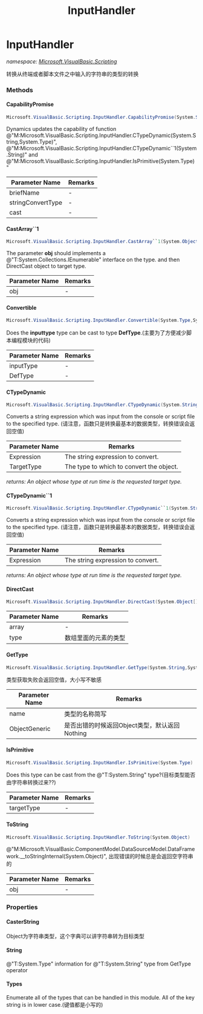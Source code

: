﻿---
title: InputHandler
---

# InputHandler
_namespace: [Microsoft.VisualBasic.Scripting](N-Microsoft.VisualBasic.Scripting.html)_

转换从终端或者脚本文件之中输入的字符串的类型的转换



### Methods

#### CapabilityPromise
```csharp
Microsoft.VisualBasic.Scripting.InputHandler.CapabilityPromise(System.String,System.Type,System.Func{System.String,System.Object})
```
Dynamics updates the capability of function @"M:Microsoft.VisualBasic.Scripting.InputHandler.CTypeDynamic(System.String,System.Type)", 
 @"M:Microsoft.VisualBasic.Scripting.InputHandler.CTypeDynamic``1(System.String)" and 
 @"M:Microsoft.VisualBasic.Scripting.InputHandler.IsPrimitive(System.Type)"

|Parameter Name|Remarks|
|--------------|-------|
|briefName|-|
|stringConvertType|-|
|cast|-|


#### CastArray``1
```csharp
Microsoft.VisualBasic.Scripting.InputHandler.CastArray``1(System.Object)
```
The parameter **obj** should implements a @"T:System.Collections.IEnumerable" interface on the type. and then DirectCast object to target type.

|Parameter Name|Remarks|
|--------------|-------|
|obj|-|


#### Convertible
```csharp
Microsoft.VisualBasic.Scripting.InputHandler.Convertible(System.Type,System.Type)
```
Does the **inputtype** type can be cast to type **DefType**.(主要为了方便减少脚本编程模块的代码)

|Parameter Name|Remarks|
|--------------|-------|
|inputType|-|
|DefType|-|


#### CTypeDynamic
```csharp
Microsoft.VisualBasic.Scripting.InputHandler.CTypeDynamic(System.String,System.Type)
```
Converts a string expression which was input from the console or script file to the specified type.
 (请注意，函数只是转换最基本的数据类型，转换错误会返回空值)

|Parameter Name|Remarks|
|--------------|-------|
|Expression|The string expression to convert.|
|TargetType|The type to which to convert the object.|

_returns: An object whose type at run time is the requested target type._

#### CTypeDynamic``1
```csharp
Microsoft.VisualBasic.Scripting.InputHandler.CTypeDynamic``1(System.String)
```
Converts a string expression which was input from the console or script file to the specified type.
 (请注意，函数只是转换最基本的数据类型，转换错误会返回空值)

|Parameter Name|Remarks|
|--------------|-------|
|Expression|The string expression to convert.|

_returns: An object whose type at run time is the requested target type._

#### DirectCast
```csharp
Microsoft.VisualBasic.Scripting.InputHandler.DirectCast(System.Object[],System.Type)
```


|Parameter Name|Remarks|
|--------------|-------|
|array|-|
|type|数组里面的元素的类型|


#### GetType
```csharp
Microsoft.VisualBasic.Scripting.InputHandler.GetType(System.String,System.Boolean)
```
类型获取失败会返回空值，大小写不敏感

|Parameter Name|Remarks|
|--------------|-------|
|name|类型的名称简写|
|ObjectGeneric|是否出错的时候返回Object类型，默认返回Nothing|


#### IsPrimitive
```csharp
Microsoft.VisualBasic.Scripting.InputHandler.IsPrimitive(System.Type)
```
Does this type can be cast from the @"T:System.String" type?(目标类型能否由字符串转换过来??)

|Parameter Name|Remarks|
|--------------|-------|
|targetType|-|


#### ToString
```csharp
Microsoft.VisualBasic.Scripting.InputHandler.ToString(System.Object)
```
@"M:Microsoft.VisualBasic.ComponentModel.DataSourceModel.DataFramework.__toStringInternal(System.Object)", 出现错误的时候总是会返回空字符串的

|Parameter Name|Remarks|
|--------------|-------|
|obj|-|



### Properties

#### CasterString
Object为字符串类型，这个字典可以讲字符串转为目标类型
#### String
@"T:System.Type" information for @"T:System.String" type from GetType operator
#### Types
Enumerate all of the types that can be handled in this module. All of the key string is in lower case.(键值都是小写的)
